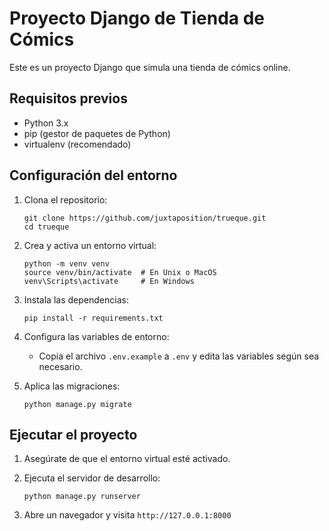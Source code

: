 # Proyecto Django de Tienda de Cómics

Este es un proyecto Django que simula una tienda de cómics online.

## Requisitos previos

- Python 3.x
- pip (gestor de paquetes de Python)
- virtualenv (recomendado)

## Configuración del entorno

1. Clona el repositorio:
   ```
   git clone https://github.com/juxtaposition/trueque.git
   cd trueque
   ```

2. Crea y activa un entorno virtual:
   ```
   python -m venv venv
   source venv/bin/activate  # En Unix o MacOS
   venv\Scripts\activate     # En Windows
   ```

3. Instala las dependencias:
   ```
   pip install -r requirements.txt
   ```

4. Configura las variables de entorno:
   - Copia el archivo `.env.example` a `.env` y edita las variables según sea necesario.

5. Aplica las migraciones:
   ```
   python manage.py migrate
   ```

## Ejecutar el proyecto

1. Asegúrate de que el entorno virtual esté activado.

2. Ejecuta el servidor de desarrollo:
   ```
   python manage.py runserver
   ```

3. Abre un navegador y visita `http://127.0.0.1:8000`
